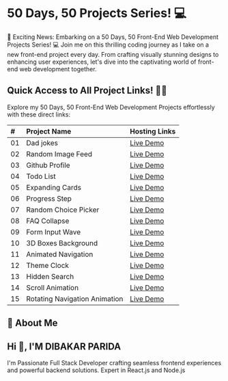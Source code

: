 # 50 Days, 50 Projects Series! 💻

🚀 Exciting News: Embarking on a 50 Days, 50 Front-End Web Development Projects Series! 💻 Join me on this thrilling coding journey as I take on a new front-end project every day. From crafting visually stunning designs to enhancing user experiences, let's dive into the captivating world of front-end web development together.

## Quick Access to All Project Links! 🚀🔗

Explore my 50 Days, 50 Front-End Web Development Projects effortlessly with these direct links:

| #   | Project Name                  | Hosting Links                                                  |
| :-- | :---------------------------- | :------------------------------------------------------------- |
| 01  | Dad jokes                     | [Live Demo](https://lnkd.in/dudASpdK)                          |
| 02  | Random Image Feed             | [Live Demo](https://lnkd.in/dqk9yuM6)                          |
| 03  | Github Profile                | [Live Demo](https://lnkd.in/dCbpY_ZH)                          |
| 04  | Todo List                     | [Live Demo](https://lnkd.in/dQvc7K_V)                          |
| 05  | Expanding Cards               | [Live Demo](https://lnkd.in/dS99KMNR)                          |
| 06  | Progress Step                 | [Live Demo](https://lnkd.in/dZS6XZMS)                          |
| 07  | Random Choice Picker          | [Live Demo](https://lnkd.in/gibbtizP)                          |
| 08  | FAQ Collapse                  | [Live Demo](https://relaxed-youtiao-653d7f.netlify.app/)       |
| 09  | Form Input Wave               | [Live Demo](https://majestic-rolypoly-f6b438.netlify.app/)     |
| 10  | 3D Boxes Background           | [Live Demo](https://incomparable-cascaron-d796fd.netlify.app/) |
| 11  | Animated Navigation           | [Live Demo](https://roaring-cascaron-f33ef2.netlify.app/)      |
| 12  | Theme Clock                   | [Live Demo](https://subtle-lokum-2b3e87.netlify.app/)          |
| 13  | Hidden Search                 | [Live Demo](https://peppy-bubblegum-67c429.netlify.app/)       |
| 14  | Scroll Animation              | [Live Demo](https://serene-tulumba-53aeb3.netlify.app/)        |
| 15  | Rotating Navigation Animation | [Live Demo](https://thunderous-froyo-a01fb9.netlify.app/)      |

## 🚀 About Me

## Hi 👋, I'M DIBAKAR PARIDA

I'm Passionate Full Stack Developer crafting seamless frontend experiences and powerful backend solutions. Expert in React.js and Node.js
